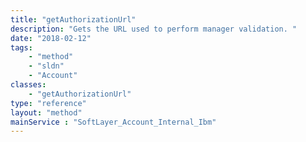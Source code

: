 ```yaml
---
title: "getAuthorizationUrl"
description: "Gets the URL used to perform manager validation. "
date: "2018-02-12"
tags:
    - "method"
    - "sldn"
    - "Account"
classes:
    - "getAuthorizationUrl"
type: "reference"
layout: "method"
mainService : "SoftLayer_Account_Internal_Ibm"
---
```

